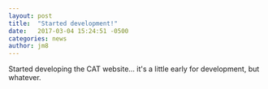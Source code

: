 ```yaml
---
layout: post
title:  "Started development!"
date:   2017-03-04 15:24:51 -0500
categories: news
author: jm8
---
```

Started developing the CAT website... it's a little early for development, but whatever.